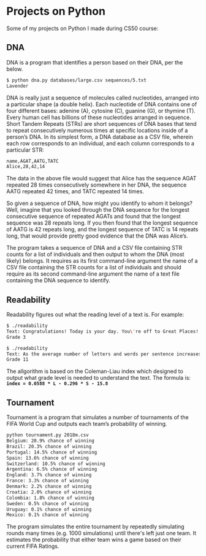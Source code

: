 # Projects on Python
Some of my projects on Python I made during CS50 course:

## DNA
DNA is a program that identifies a person based on their DNA, per the below.
```bash
$ python dna.py databases/large.csv sequences/5.txt
Lavender
```
DNA is really just a sequence of molecules called nucleotides, arranged into a particular shape (a double helix). Each nucleotide of DNA contains one of four different bases: adenine (A), cytosine (C), guanine (G), or thymine (T). Every human cell has billions of these nucleotides arranged in sequence. Short Tandem Repeats (STRs) are short sequences of DNA bases that tend to repeat consecutively numerous times at specific locations inside of a person’s DNA. 
In its simplest form, a DNA database as a CSV file, wherein each row corresponds to an individual, and each column corresponds to a particular STR:
```bash
name,AGAT,AATG,TATC
Alice,28,42,14
```
The data in the above file would suggest that Alice has the sequence AGAT repeated 28 times consecutively somewhere in her DNA, the sequence AATG repeated 42 times, and TATC repeated 14 times. 

So given a sequence of DNA, how might you identify to whom it belongs? Well, imagine that you looked through the DNA sequence for the longest consecutive sequence of repeated AGATs and found that the longest sequence was 28 repeats long. If you then found that the longest sequence of AATG is 42 repeats long, and the longest sequence of TATC is 14 repeats long, that would provide pretty good evidence that the DNA was Alice’s. 

The program takes a sequence of DNA and a CSV file containing STR counts for a list of individuals and then output to whom the DNA (most likely) belongs. It requires as its first command-line argument the name of a CSV file containing the STR counts for a list of individuals and should require as its second command-line argument the name of a text file containing the DNA sequence to identify.


## Readability
Readability figures out what the reading level of a text is. For example:
```bash
$ ./readability
Text: Congratulations! Today is your day. You\'re off to Great Places! You\'re off and away!
Grade 3
```
```bash
$ ./readability
Text: As the average number of letters and words per sentence increases, the Coleman-Liau index gives the text a higher reading level. If you were to take this paragraph, for instance, which has longer words and sentences than either of the prior two examples, the formula would give the text an eleventh grade reading level. 
Grade 11
```
The allgorithm is based on the Coleman-Liau index which designed to output what grade level is needed to understand the text. The formula is: **`index = 0.0588 * L - 0.296 * S - 15.8`**


## Tournament
Tournament is a program that simulates a number of tournaments of the FIFA World Cup and outputs each team’s probability of winning.
```bash
python tournament.py 2018m.csv
Belgium: 20.9% chance of winning
Brazil: 20.3% chance of winning
Portugal: 14.5% chance of winning
Spain: 13.6% chance of winning
Switzerland: 10.5% chance of winning
Argentina: 6.5% chance of winning
England: 3.7% chance of winning
France: 3.3% chance of winning
Denmark: 2.2% chance of winning
Croatia: 2.0% chance of winning
Colombia: 1.8% chance of winning
Sweden: 0.5% chance of winning
Uruguay: 0.1% chance of winning
Mexico: 0.1% chance of winning
```
The program simulates the entire tournament by repeatedly simulating rounds many times (e.g. 1000 simulations) until there's left just one team. 
It estimates the probability that either team wins a game based on their current FIFA Ratings.